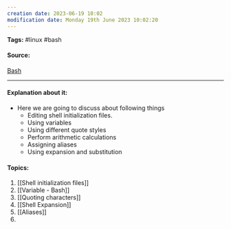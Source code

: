 ```yaml
---
creation date: 2023-06-19 10:02
modification date: Monday 19th June 2023 10:02:20
---
```


**Tags:** #linux #bash 

#### Source:
[Bash](https://tldp.org/LDP/Bash-Beginners-Guide/html/chap_03.html)

--------------------------------------

#### Explanation about it:

* Here we are going to discuss about following things
	* Editing shell initialization files.
	* Using variables
	* Using different quote styles
	* Perform arithmetic calculations
	* Assigning aliases
	* Using expansion and substitution


#### Topics:

1. [[Shell initialization files]]
2. [[Variable - Bash]]
3. [[Quoting characters]]
4. [[Shell Expansion]]
5. [[Aliases]]
6. 